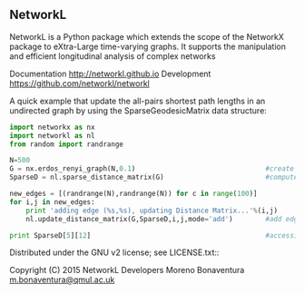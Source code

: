 NetworkL
--------

NetworkL is a Python package which extends the scope of the NetworkX package 
to eXtra-Large time-varying graphs. It supports the manipulation and efficient 
longitudinal analysis of complex networks

Documentation
   http://networkl.github.io
Development
   https://github.com/networkl/networkl
   

A quick example that update the all-pairs shortest path lengths in 
an undirected graph by using the SparseGeodesicMatrix data structure:

```python
import networkx as nx
import networkl as nl
from random import randrange

N=500
G = nx.erdos_renyi_graph(N,0.1)                                #create a graph
SparseD = nl.sparse_distance_matrix(G)                         #compute the Sparse Distance Matrix

new_edges = [(randrange(N),randrange(N)) for c in range(100)]
for i,j in new_edges:                                 
    print 'adding edge (%s,%s), updating Distance Matrix...'%(i,j)
    nl.update_distance_matrix(G,SparseD,i,j,mode='add')        #add edges and update Distance Matrix

print SparseD[5][12]                                           #accessing distance values
```

Distributed under the GNU v2 license; see LICENSE.txt::
    
   Copyright (C) 2015 NetworkL Developers
   Moreno Bonaventura <m.bonaventura@qmul.ac.uk> 




